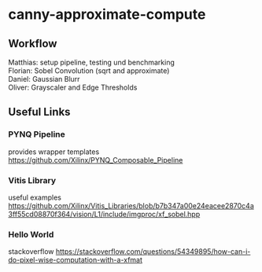 # canny-approximate-compute

## Workflow
Matthias: setup pipeline, testing und benchmarking  
Florian: Sobel Convolution (sqrt and approximate)  
Daniel: Gaussian Blurr  
Oliver: Grayscaler and Edge Thresholds  

## Useful Links
### PYNQ Pipeline
provides wrapper templates
https://github.com/Xilinx/PYNQ_Composable_Pipeline

### Vitis Library
useful examples
https://github.com/Xilinx/Vitis_Libraries/blob/b7b347a00e24eacee2870c4a3ff55cd08870f364/vision/L1/include/imgproc/xf_sobel.hpp

### Hello World
stackoverflow
https://stackoverflow.com/questions/54349895/how-can-i-do-pixel-wise-computation-with-a-xfmat
